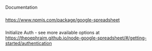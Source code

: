 Documentation

###
https://www.npmjs.com/package/google-spreadsheet

###
Initialize Auth - see more available options at https://theoephraim.github.io/node-google-spreadsheet/#/getting-started/authentication
